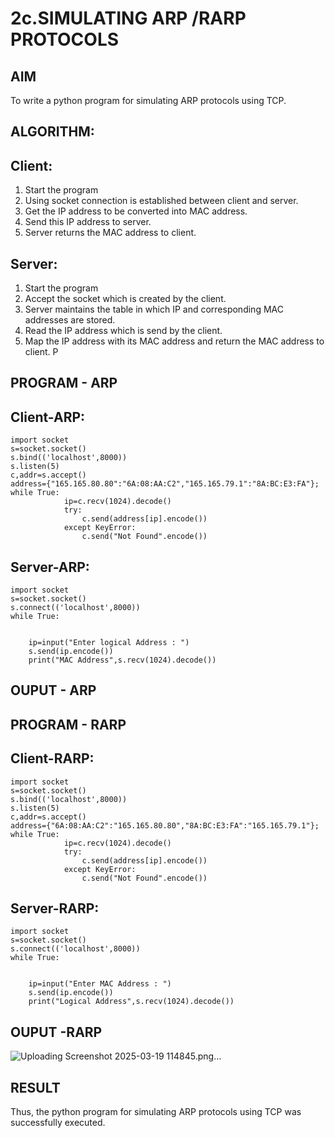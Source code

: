 # 2c.SIMULATING ARP /RARP PROTOCOLS
## AIM
To write a python program for simulating ARP protocols using TCP.
## ALGORITHM:
## Client:
1. Start the program
2. Using socket connection is established between client and server.
3. Get the IP address to be converted into MAC address.
4. Send this IP address to server.
5. Server returns the MAC address to client.
## Server:
1. Start the program
2. Accept the socket which is created by the client.
3. Server maintains the table in which IP and corresponding MAC addresses are
stored.
4. Read the IP address which is send by the client.
5. Map the IP address with its MAC address and return the MAC address to client.
P
## PROGRAM - ARP
## Client-ARP:
```
import socket 
s=socket.socket() 
s.bind(('localhost',8000)) 
s.listen(5) 
c,addr=s.accept() 
address={"165.165.80.80":"6A:08:AA:C2","165.165.79.1":"8A:BC:E3:FA"}; 
while True: 
            ip=c.recv(1024).decode() 
            try: 
                c.send(address[ip].encode()) 
            except KeyError: 
                c.send("Not Found".encode())    
```
## Server-ARP:
```
import socket 
s=socket.socket() 
s.connect(('localhost',8000)) 
while True: 
 

    ip=input("Enter logical Address : ") 
    s.send(ip.encode()) 
    print("MAC Address",s.recv(1024).decode())
```
## OUPUT - ARP

## PROGRAM - RARP
## Client-RARP:
```
import socket 
s=socket.socket() 
s.bind(('localhost',8000)) 
s.listen(5) 
c,addr=s.accept() 
address={"6A:08:AA:C2":"165.165.80.80","8A:BC:E3:FA":"165.165.79.1"}; 
while True: 
            ip=c.recv(1024).decode() 
            try: 
                c.send(address[ip].encode()) 
            except KeyError: 
                c.send("Not Found".encode())    
```
## Server-RARP:
```
import socket 
s=socket.socket() 
s.connect(('localhost',8000)) 
while True: 
 

    ip=input("Enter MAC Address : ") 
    s.send(ip.encode()) 
    print("Logical Address",s.recv(1024).decode())
```
## OUPUT -RARP
![Uploading Screenshot 2025-03-19 114845.png…]()

## RESULT
Thus, the python program for simulating ARP protocols using TCP was successfully 
executed.
